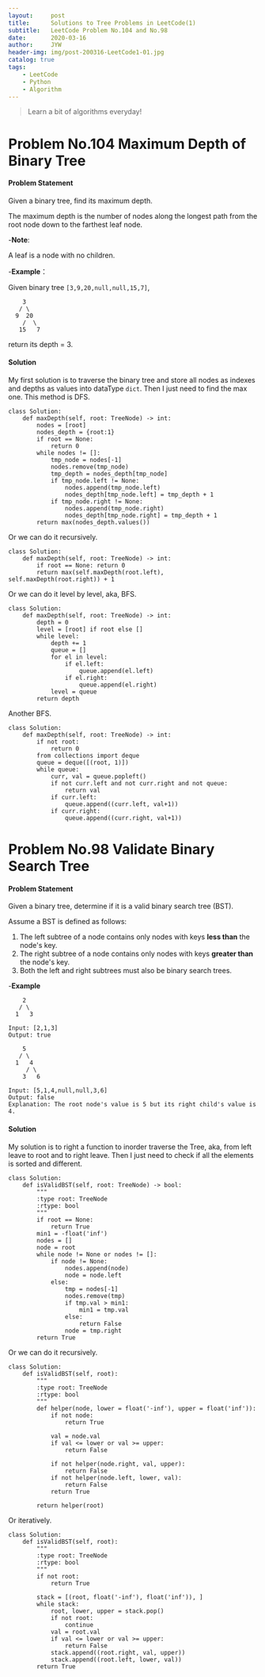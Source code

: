 ```yaml
---
layout:     post
title:      Solutions to Tree Problems in LeetCode(1)
subtitle:   LeetCode Problem No.104 and No.98
date:       2020-03-16
author:     JYW
header-img: img/post-200316-LeetCode1-01.jpg
catalog: true
tags:
    - LeetCode
    - Python
    - Algorithm
---
```


>Learn a bit of algorithms everyday!

# Problem No.104 Maximum Depth of Binary Tree

#### Problem Statement

Given a binary tree, find its maximum depth.

The maximum depth is the number of nodes along the longest path from the root node down to the farthest leaf node.

-**Note**:

A leaf is a node with no children.

-**Example**：

Given binary tree `[3,9,20,null,null,15,7]`,
```
    3
   / \
  9  20
    /  \
   15   7
```
return its depth = 3.

#### Solution

My first solution is to traverse the binary tree and store all nodes as indexes and depths as values into dataType `dict`. Then I just need to find the max one. This method is DFS.
```
class Solution:
    def maxDepth(self, root: TreeNode) -> int:
        nodes = [root]
        nodes_depth = {root:1}
        if root == None:
            return 0
        while nodes != []:
            tmp_node = nodes[-1]
            nodes.remove(tmp_node)
            tmp_depth = nodes_depth[tmp_node]
            if tmp_node.left != None:
                nodes.append(tmp_node.left)
                nodes_depth[tmp_node.left] = tmp_depth + 1
            if tmp_node.right != None:
                nodes.append(tmp_node.right)
                nodes_depth[tmp_node.right] = tmp_depth + 1
        return max(nodes_depth.values())
``` 
Or we can do it recursively.
```
class Solution:
    def maxDepth(self, root: TreeNode) -> int:
        if root == None: return 0
        return max(self.maxDepth(root.left), self.maxDepth(root.right)) + 1
```
Or we can do it level by level, aka, BFS.
```
class Solution:
    def maxDepth(self, root: TreeNode) -> int:
        depth = 0
        level = [root] if root else []
        while level:
            depth += 1
            queue = []
            for el in level:
                if el.left:
                    queue.append(el.left)
                if el.right:
                    queue.append(el.right)
            level = queue
        return depth
```
Another BFS.
```
class Solution:
    def maxDepth(self, root: TreeNode) -> int:
        if not root:
            return 0
        from collections import deque
        queue = deque([(root, 1)])
        while queue:
            curr, val = queue.popleft()
            if not curr.left and not curr.right and not queue:
                return val
            if curr.left:
                queue.append((curr.left, val+1))
            if curr.right:
                queue.append((curr.right, val+1))
```
# Problem No.98 Validate Binary Search Tree

#### Problem Statement

Given a binary tree, determine if it is a valid binary search tree (BST).

Assume a BST is defined as follows:
1. The left subtree of a node contains only nodes with keys **less than** the node's key.
2. The right subtree of a node contains only nodes with keys **greater than** the node's key.
3. Both the left and right subtrees must also be binary search trees.

-**Example**
```
    2
   / \
  1   3

Input: [2,1,3]
Output: true

    5
   / \
  1   4
     / \
    3   6

Input: [5,1,4,null,null,3,6]
Output: false
Explanation: The root node's value is 5 but its right child's value is 4.
```

#### Solution

My solution is to right a function to inorder traverse the Tree, aka, from left leave to root and to right leave. Then I just need to check if all the elements is sorted and different.
```
class Solution:
    def isValidBST(self, root: TreeNode) -> bool:
        """
        :type root: TreeNode
        :rtype: bool
        """
        if root == None:
            return True
        min1 = -float('inf')
        nodes = []
        node = root
        while node != None or nodes != []:
            if node != None:
                nodes.append(node)
                node = node.left
            else:
                tmp = nodes[-1]
                nodes.remove(tmp)
                if tmp.val > min1:
                    min1 = tmp.val
                else:
                    return False
                node = tmp.right
        return True
``` 
Or we can do it recursively.
```
class Solution:
    def isValidBST(self, root):
        """
        :type root: TreeNode
        :rtype: bool
        """
        def helper(node, lower = float('-inf'), upper = float('inf')):
            if not node:
                return True
            
            val = node.val
            if val <= lower or val >= upper:
                return False

            if not helper(node.right, val, upper):
                return False
            if not helper(node.left, lower, val):
                return False
            return True

        return helper(root)
```
Or iteratively.
```
class Solution:
    def isValidBST(self, root):
        """
        :type root: TreeNode
        :rtype: bool
        """
        if not root:
            return True
            
        stack = [(root, float('-inf'), float('inf')), ] 
        while stack:
            root, lower, upper = stack.pop()
            if not root:
                continue
            val = root.val
            if val <= lower or val >= upper:
                return False
            stack.append((root.right, val, upper))
            stack.append((root.left, lower, val))
        return True  
```
